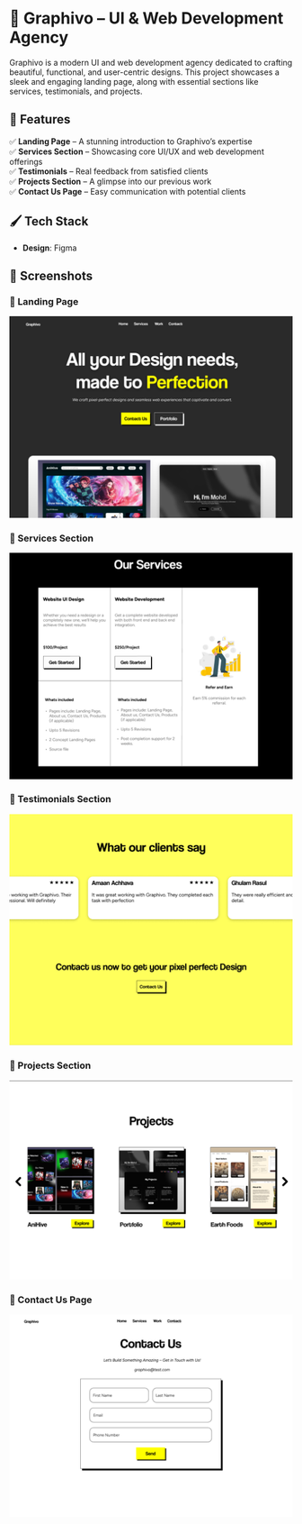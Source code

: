 # 🌟 Graphivo – UI & Web Development Agency  

Graphivo is a modern UI and web development agency dedicated to crafting beautiful, functional, and user-centric designs. This project showcases a sleek and engaging landing page, along with essential sections like services, testimonials, and projects.

## 🚀 Features  
✅ **Landing Page** – A stunning introduction to Graphivo’s expertise  
✅ **Services Section** – Showcasing core UI/UX and web development offerings  
✅ **Testimonials** – Real feedback from satisfied clients  
✅ **Projects Section** – A glimpse into our previous work  
✅ **Contact Us Page** – Easy communication with potential clients  

## 🖌️ Tech Stack  
- **Design**: Figma

## 🎨 Screenshots  

### 📍 Landing Page  
![Landing Page](Agency_Landing.png)  

### 📍 Services Section  
![Services Section](Agency_services.png)  

### 📍 Testimonials Section  
![Testimonials](Agency_testimonials.png)  

### 📍 Projects Section  
![Projects](Agency_projects.png)  

### 📍 Contact Us Page  
![Contact Us](Agency_Contact.png)  


